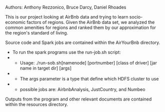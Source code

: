 Authors: Anthony Rezzonico, Bruce Darcy, Daniel Rhoades

This is our project looking at AirBnb data and trying to learn socio-economic factors of regions.
Given the AirBnb data set, we analyzed the common amenities for regions and ranked them by our approximation for the region's standard of living.

Source code and Spark jobs are contained within the AirYourBnb directory.
* To run the spark programs use the run-job.sh script:
* * Usage: ./run-sob.sh[namenode] [portnumber] [class of driver] [jar name in target dir] [args]
* * The args parameter is a type that define which HDFS cluster to use
* * possible jobs are: AirbnbAnalysis, JustCountry, and Numbeo

Outputs from the program and other relevant documents are contained within the resources directory.

